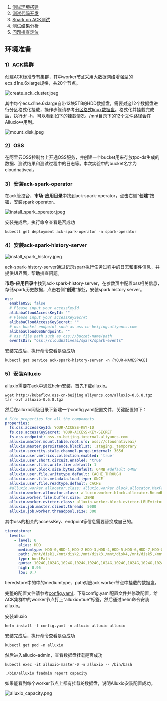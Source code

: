 1. [测试环境搭建](benchmark_env.md)
2. [测试代码开发](benchmark_code.md)
3. [Spark on ACK测试](benchmark_steps.md)
4. [测试结果分析](benchmark_result.md)
5. [问题排查定位](debugging_guide.md)

## 环境准备

### 1）ACK集群

创建ACK标准专有集群，其中worker节点采用大数据网络增强型的ecs.d1ne.6xlarge规格，共20个节点。

![create_ack_cluster.jpeg](../img/create_ack_cluster.jpeg)



其中每个ecs.d1ne.6xlarge自带12块5TB的HDD数据盘，需要对这12个数据盘进行分区格式化挂载，操作步骤请参考[分区格式linux数据盘](https://help.aliyun.com/document_detail/34377.html?spm=a2c4g.11174283.6.813.4be652feB9omRD#title-f8r-9od-yn9)。格式化并挂载完成后，执行df -h，可以看到如下的挂载情况。/mnt目录下的12个文件路径会在Alluxio中用到。

![mount_disk.jpeg](../img/mount_disk.jpeg)



### 2）OSS

在阿里云OSS控制台上开通OSS服务，并创建一个bucket用来存放tpc-ds生成的数据、测试结果和测试过程中的日志等。本次实验中的bucket名字为cloudnativeai。



### 3）安装ack-spark-operator

在ack管控台，**市场**-**应用目录**中找到ack-spark-operator，点击右侧“**创建**”按钮，安装spark operator。

![install_spark_operator.jpeg](../img/install_spark_operator.jpeg)

安装完成后，执行命令查看是否成功

```shell
kubectl get deployment ack-spark-operator -n spark-operator
```



### 4）安装ack-spark-history-server

![install_spark_history.jpeg](../img/install_spark_history.jpeg)

ack-spark-history-server通过记录spark执行任务过程中的日志和事件信息，并提供UI界面，帮助排查问题。

**市场**-**应用目录**中找到ack-spark-history-server，在参数页中配置oss相关信息，存储spark历史数据，点击右侧“**创建**”按钮，安装spark history server。

```yaml
oss:
  enableOSS: false
  # Please input your accessKeyId
  alibabaCloudAccessKeyId: ""
  # Please input your accessKeySecret
  alibabaCloudAccessKeySecret: ""
  # oss bucket endpoint such as oss-cn-beijing.aliyuncs.com
  alibabaCloudOSSEndpoint: ""
  # oss file path such as oss://bucket-name/path
  eventsDir: "oss://cloudnativeai/spark/spark-events"
```

安装完成后，执行命令查看是否成功

```shell
kubectl get service ack-spark-history-server -n {YOUR-NAMESPACE}
```



### 5）安装Alluxio

alluxio需要在ack中通过helm安装，首先下载alluxio。

```shell 
wget http://kubeflow.oss-cn-beijing.aliyuncs.com/alluxio-0.6.8.tgz
tar -xvf alluxio-0.6.8.tgz
```

然后在alluxio同级目录下新建一个config.yaml配置文件，关键配置如下：

```yaml
# Site properties for all the components
properties:
  fs.oss.accessKeyId: YOUR-ACCESS-KEY-ID
  fs.oss.accessKeySecret: YOUR-ACCESS-KEY-SECRET
  fs.oss.endpoint: oss-cn-beijing-internal.aliyuncs.com
  alluxio.master.mount.table.root.ufs: oss://cloudnativeai/
  alluxio.master.persistence.blacklist: .staging,_temporary
  alluxio.security.stale.channel.purge.interval: 365d
  alluxio.user.metrics.collection.enabled: 'true'
  alluxio.user.short.circuit.enabled: 'true'
  alluxio.user.file.write.tier.default: 1
  alluxio.user.block.size.bytes.default: 64MB #default 64MB
  alluxio.user.file.writetype.default: CACHE_THROUGH
  alluxio.user.file.metadata.load.type: ONCE
  alluxio.user.file.readtype.default: CACHE
  #alluxio.worker.allocator.class: alluxio.worker.block.allocator.MaxFreeAllocator
  alluxio.worker.allocator.class: alluxio.worker.block.allocator.RoundRobinAllocator
  alluxio.worker.file.buffer.size: 128MB
  alluxio.worker.evictor.class: alluxio.worker.block.evictor.LRUEvictor
  alluxio.job.master.client.threads: 5000
  alluxio.job.worker.threadpool.size: 300
```

其中oss的相关的accessKey、endpoint等信息需要替换成自己的。

```yaml
tieredstore:
  levels:
    - level: 0
      alias: HDD
      mediumtype: HDD-0,HDD-1,HDD-2,HDD-3,HDD-4,HDD-5,HDD-6,HDD-7,HDD-8,HDD-9,HDD-10,HDD-11
      path: /mnt/disk1,/mnt/disk2,/mnt/disk3,/mnt/disk4,/mnt/disk5,/mnt/disk6,/mnt/disk7,/mnt/disk8,/mnt/disk9,/mnt/disk10,/mnt/disk11,/mnt/disk12
      type: hostPath
      quota: 1024G,1024G,1024G,1024G,1024G,1024G,1024G,1024G,1024G,1024G,1024G,1024G
      high: 0.95
      low: 0.7
```

tieredstore中的中的mediumtype、path对应ack worker节点中挂载的数据盘。

完整的配置文件请参考[config.yaml](../../kubernetes/alluxio/config.yaml)，下载config.yaml配置文件并修改配置，给ACK集群中的worker节点打上“alluxio=true”标签，然后通过helm命令安装alluxio。

安装alluxio

```shell
helm install -f config.yaml -n alluxio alluxio alluxio
```

安装完成后，执行命令查看是否成功

```shell
kubectl get pod -n alluxio
```

然后进入alluxio-admin，查看数据盘挂载是否成功

```shell
kubectl exec -it alluxio-master-0 -n alluxio -- /bin/bash

./bin/alluxio fsadmin report capacity
```

如果能看到每个worker节点上都有挂载的数据盘，说明Alluxio安装配置成功。

![alluxio_capacity.png](../img/alluxio_capacity.png)